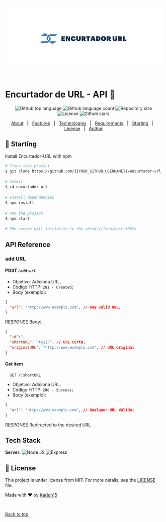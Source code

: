 
<div align="center" id="top">
  <img src="./.github/logo-sem-bg.png" alt="Encurtador Url" />

  &#xa0;

  <!-- <a href="https://encurtadorurl.netlify.app">Demo</a> -->
</div>

# Encurtador de URL - API 🔗

<p align="center">
  <img alt="Github top language" src="https://img.shields.io/github/languages/top/kaduh15/encurtador-url?color=56BEB8">

  <img alt="Github language count" src="https://img.shields.io/github/languages/count/kaduh15/encurtador-url?color=56BEB8">

  <img alt="Repository size" src="https://img.shields.io/github/repo-size/kaduh15/encurtador-url?color=56BEB8">

  <img alt="License" src="https://img.shields.io/github/license/kaduh15/encurtador-url?color=56BEB8">

  <img alt="Github stars" src="https://img.shields.io/github/stars/kaduh15/encurtador-url?color=56BEB8" />
</p>

<p align="center">
  <a href="#dart-about">About</a> &#xa0; | &#xa0;
  <a href="#sparkles-features">Features</a> &#xa0; | &#xa0;
  <a href="#rocket-technologies">Technologies</a> &#xa0; | &#xa0;
  <a href="#white_check_mark-requirements">Requirements</a> &#xa0; | &#xa0;
  <a href="#checkered_flag-starting">Starting</a> &#xa0; | &#xa0;
  <a href="#memo-license">License</a> &#xa0; | &#xa0;
  <a href="https://github.com/{{YOUR_GITHUB_USERNAME}}" target="_blank">Author</a>
</p>

## :checkered_flag: Starting

Install Encurtador-URL with npm

```bash
# Clone this project
$ git clone https://github.com/{{YOUR_GITHUB_USERNAME}}/encurtador-url

# Access
$ cd encurtador-url

# Install dependencies
$ npm install

# Run the project
$ npm start

# The server will initialize in the <http://localhost:3001>
```

## API Reference

### add URL

#### **POST** _`/add-url`_

- Objetivo: Adiciona URL.
- Código HTTP: `201 - Created`;
- Body (exemplo):

```json
{
  "url": "http://www.exemplo.com", // Any valid URL;
}
```

RESPONSE Body:

```json
{
  "id":1,
  "shortURL": "ty2ZF", // URL Curta;
  "originalURL": "http://www.exemplo.com", // URL original
}
```

#### Get item

```http
  GET /:shortURL
```

- Objetivo: Adiciona URL.
- Código HTTP: `200 - Success`;
- Body (exemplo):

```json
{
  "url": "http://www.exemplo.com", // Qualquer URL Válida;
}
```

RESPONSE Redirected to the desired URL

## Tech Stack

**Server:**
![Node JS](https://img.shields.io/badge/Node_JS-339933?style=for-the-badge&logo=nodedotjs&logoColor=white)
![Express](https://img.shields.io/badge/Express-white?style=for-the-badge&logo=express&logoColor=111)

## :memo: License

This project is under license from MIT. For more details, see the [LICENSE](LICENSE.md) file.

Made with :heart: by [Kaduh15]("https://github.com/kaduh15)

&#xa0;

<a href="#top">Back to top</a>